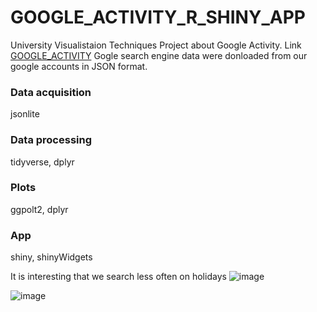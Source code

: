 # GOOGLE_ACTIVITY_R_SHINY_APP
University Visualistaion Techniques Project about Google Activity. Link [GOOGLE_ACTIVITY](https://pyzowskir.shinyapps.io/projektJAtwd/)
Gogle search engine data were donloaded from our google accounts in JSON format.

### Data acquisition
jsonlite

### Data processing
tidyverse, dplyr

### Plots
ggpolt2, dplyr

### App
shiny, shinyWidgets


It is interesting that we search less often on holidays
![image](https://github.com/kubarrr/GOOGLE_ACTIVITY_R_SHINY_APP/assets/100797029/dd9230b8-c710-4431-8113-69d071740c81)

![image](https://github.com/kubarrr/GOOGLE_ACTIVITY_R_SHINY_APP/assets/100797029/a11647f5-5c8e-498b-9f0f-c66a5616d245)





